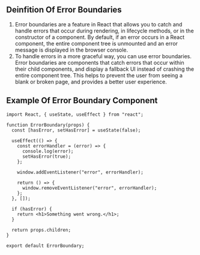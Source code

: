 ## Deinfition Of Error Boundaries

1. Error boundaries are a feature in React that allows you to catch and handle errors that occur during rendering, in lifecycle methods, or in the constructor of a component. By default, if an error occurs in a React component, the entire component tree is unmounted and an error message is displayed in the browser console.
2. To handle errors in a more graceful way, you can use error boundaries. Error boundaries are components that catch errors that occur within their child components, and display a fallback UI instead of crashing the entire component tree. This helps to prevent the user from seeing a blank or broken page, and provides a better user experience.

## Example Of Error Boundary Component

```
import React, { useState, useEffect } from "react";

function ErrorBoundary(props) {
  const [hasError, setHasError] = useState(false);

  useEffect(() => {
    const errorHandler = (error) => {
      console.log(error);
      setHasError(true);
    };

    window.addEventListener("error", errorHandler);

    return () => {
      window.removeEventListener("error", errorHandler);
    };
  }, []);

  if (hasError) {
    return <h1>Something went wrong.</h1>;
  }

  return props.children;
}

export default ErrorBoundary;
```
